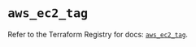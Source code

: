 # `aws_ec2_tag`

Refer to the Terraform Registry for docs: [`aws_ec2_tag`](https://registry.terraform.io/providers/hashicorp/aws/6.10.0/docs/resources/ec2_tag).
